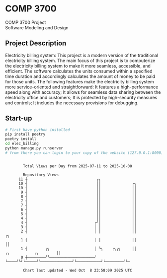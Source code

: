 # COMP 3700
COMP 3700 Project  
Software Modeling and Design
## Project Description
Electricity billing system: This project is a modern version of the traditional electricity billing system. The main focus of this project is to computerize the electricity billing system to make it more seamless, accessible, and efficient. The software calculates the units consumed within a specified time duration and accordingly calculates the amount of money to be paid for those units. The following features make the electricity billing system more service-oriented and straightforward: It features a high-performance speed along with accuracy; It allows for seamless data sharing between the electricity office and customers; It is protected by high-security measures and controls; It includes the necessary provisions for debugging.

## Start-up
```bash
# First have python installed
pip install poetry
poetry install
cd elec_billing
python manage.py runserver
# from there you can login to your copy of the website (127.0.0.1:8000), default creds are admin/admin
```

```

        Total Views per Day from 2025-07-11 to 2025-10-08

        Repository Views
      11 ┼                               ╭╮
      10 ┤                               ││              ╭╮
      10 ┤                               ││              ││
       9 ┤                               ││              ││
       8 ┤                               ││              ││
       7 ┤                               ││              ││
       7 ┤                               ││              ││
       6 ┤                               ││              ││
       5 ┤                               ││              ││
       4 ┤                               ││              ││
       4 ┤                              ╭╯│              ││
       3 ┤                              │ │              ││
       2 ┤                              │ │              ││                                     ╭╮
       1 ┤                              │ │              ││                                     ││
       1 ┤        ╭╮                    │ ╰╮    ╭╮╭╮     ││              ╭╮           ╭╮        ││
       0 ┼────────╯╰────────────────────╯  ╰────╯╰╯╰─────╯╰──────────────╯╰───────────╯╰────────╯╰─

        Chart last updated - Wed Oct  8 23:58:09 2025 UTC
        
```
